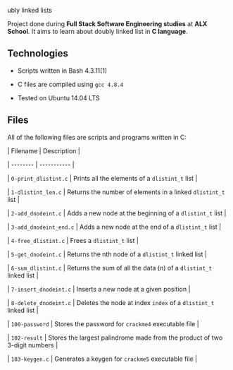 
ubly linked lists



Project done during **Full Stack Software Engineering studies** at **ALX School**. It aims to learn about doubly linked list in **C language**.



## Technologies

* Scripts written in Bash 4.3.11(1)

* C files are compiled using `gcc 4.8.4`

* Tested on Ubuntu 14.04 LTS



## Files

All of the following files are scripts and programs written in C:



| Filename | Description |

| -------- | ----------- |

| `0-print_dlistint.c` | Prints all the elements of a `dlistint_t` list |

| `1-dlistint_len.c` | Returns the number of elements in a linked `dlistint_t` list |

| `2-add_dnodeint.c` | Adds a new node at the beginning of a `dlistint_t` list |

| `3-add_dnodeint_end.c` | Adds a new node at the end of a `dlistint_t` list |

| `4-free_dlistint.c` | Frees a `dlistint_t` list |

| `5-get_dnodeint.c` | Returns the nth node of a `dlistint_t` linked list |

| `6-sum_dlistint.c` | Returns the sum of all the data (n) of a `dlistint_t` linked list |

| `7-insert_dnodeint.c` | Inserts a new node at a given position |

| `8-delete_dnodeint.c` | Deletes the node at index `index` of a `dlistint_t` linked list |

| `100-password` | Stores the password for `crackme4` executable file |

| `102-result` | Stores the largest palindrome made from the product of two 3-digit numbers |

| `103-keygen.c` | Generates a keygen for `crackme5` executable file |
